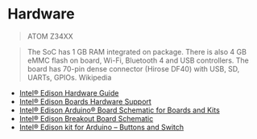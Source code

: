 Hardware
==
> ATOM Z34XX

> The SoC has 1 GB RAM integrated on package. There is also 4 GB eMMC flash on board, Wi-Fi, Bluetooth 4 and USB controllers. The board has 70-pin dense connector (Hirose DF40) with USB, SD, UARTs, GPIOs. Wikipedia

- [Intel® Edison Hardware Guide](http://akizukidenshi.com/download/ds/intel/edison-module_HG_331189-002.pdf)
- [Intel® Edison Boards Hardware Support](https://www-ssl.intel.com/content/www/us/en/do-it-yourself/support/maker/edison/edison-documents-and-guides.html)
- [Intel® Edison Arduino® Board Schematic for Boards and Kits](http://www.intel.com/content/www/us/en/support/boards-and-kits/000005829.html)
- [Intel® Edison Breakout Board Schematic](http://www.intel.com/content/www/us/en/support/boards-and-kits/000005699.html)
- [Intel® Edison kit for Arduino – Buttons and Switch](https://communities.intel.com/docs/DOC-23454)




